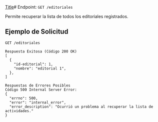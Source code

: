 [Title](delete-editoriales.md)# Endpoint: `GET /editoriales`

Permite recuperar la lista de todos los editoriales registrados.

## Ejemplo de Solicitud
```http
GET /editoriales

Respuesta Exitosa (Código 200 OK)
[
  {
    "id-editorial": 1,
    "nombre": "editorial 1",
  },
]

Respuestas de Errores Posibles
Código 500 Internal Server Error:
{
  "errno": 500,
  "error": "internal_error",
  "error_description": "Ocurrió un problema al recuperar la lista de actividades."
}